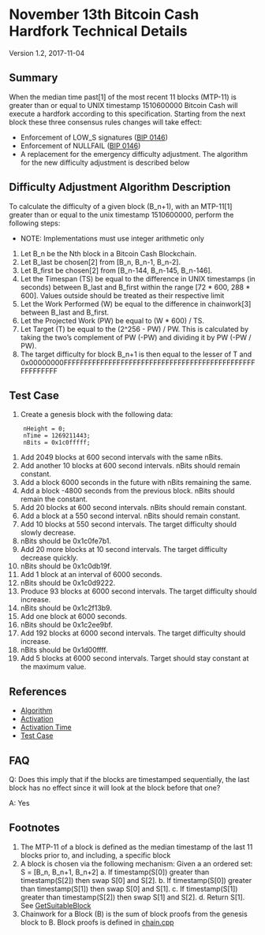# November 13th Bitcoin Cash Hardfork Technical Details

Version 1.2, 2017-11-04

## Summary
 
When the median time past[1] of the most recent 11 blocks (MTP-11) is greater than or equal to UNIX timestamp 1510600000 Bitcoin Cash will execute a hardfork according to this specification. Starting from the next block these three consensus rules changes will take effect:

* Enforcement of LOW_S signatures ([BIP 0146](https://github.com/bitcoin/bips/blob/master/bip-0146.mediawiki#low_s))
* Enforcement of NULLFAIL ([BIP 0146](https://github.com/bitcoin/bips/blob/master/bip-0146.mediawiki#nullfail))
* A replacement for the emergency difficulty adjustment. The algorithm for the new difficulty adjustment is described below

## Difficulty Adjustment Algorithm Description

To calculate the difficulty of a given block (B_n+1), with an MTP-11[1] greater than or equal to the unix timestamp 1510600000, perform the following steps:

* NOTE: Implementations must use integer arithmetic only

1. Let B_n be the Nth block in a Bitcoin Cash Blockchain.
1. Let B_last be chosen[2] from [B_n, B_n-1, B_n-2].
1. Let B_first be chosen[2] from [B_n-144, B_n-145, B_n-146].
1. Let the Timespan (TS) be equal to the difference in UNIX timestamps (in seconds) between B_last and B_first within the range [72 * 600, 288 * 600].  Values outside should be treated as their respective limit
1. Let the Work Performed (W) be equal to the difference in chainwork[3] between B_last  and B_first.
1. Let the Projected Work (PW) be equal to (W * 600) / TS.
1. Let Target (T) be equal to the (2^256 - PW) / PW.  This is calculated by taking the two’s complement of PW (-PW) and dividing it by PW (-PW / PW).
1. The target difficulty for block B_n+1 is then equal to the lesser of T and 0x00000000FFFFFFFFFFFFFFFFFFFFFFFFFFFFFFFFFFFFFFFFFFFFFFFFFFFFFFFF

## Test Case

1. Create a genesis block with the following data:

```
    nHeight = 0;
    nTime = 1269211443;
    nBits = 0x1c0fffff;
```

1. Add 2049 blocks at 600 second intervals with the same nBits.
1. Add another 10 blocks at 600 second intervals.  nBits should remain constant.
1. Add a block 6000 seconds in the future with nBits remaining the same.
1. Add a block -4800 seconds from the previous block.  nBits should remain the constant.
1. Add 20 blocks at 600 second intervals.  nBits should remain constant.
1. Add a block at a 550 second interval. nBits should remain constant.
1. Add 10 blocks at 550 second intervals. The target difficulty should slowly decrease.
1. nBits should be 0x1c0fe7b1.
1. Add 20 more blocks at 10 second intervals.  The target difficulty decrease quickly.
1. nBits should be 0x1c0db19f.
1. Add 1 block at an interval of 6000 seconds.
1. nBits should be 0x1c0d9222.
1. Produce 93 blocks at 6000 second intervals. The target difficulty should increase.
1. nBits should be 0x1c2f13b9.
1. Add one block at 6000 seconds.
1. nBits should be 0x1c2ee9bf.
1. Add 192 blocks at 6000 second intervals.  The target difficulty should increase.
1. nBits should be 0x1d00ffff.
1. Add 5 blocks at 6000 second intervals.  Target should stay constant at the maximum value.

## References

 - [Algorithm](https://github.com/Bitcoin-ABC/bitcoin-abc/commit/be51cf295c239ff6395a0aa67a3e13906aca9cb2)
 - [Activation](https://github.com/Bitcoin-ABC/bitcoin-abc/commit/18dc8bb907091d69f4887560ab2e4cfbc19bae77)
 - [Activation Time](https://github.com/Bitcoin-ABC/bitcoin-abc/commit/8eed7939c72781a812fdf3fb8c36d4e3a428d268)
 - [Test Case](https://github.com/Bitcoin-ABC/bitcoin-abc/blob/d8eac91f8d16716eed0ad11ccac420122280bb13/src/test/pow_tests.cpp#L193)

FAQ
---
Q: Does this imply that if the blocks are timestamped sequentially, the last block has no effect since it will look at the block before that one?

A: Yes

Footnotes
---------
1. The MTP-11 of a block is defined as the median timestamp of the last 11 blocks prior to, and including, a specific block
2. A block is chosen via the following mechanism:
   Given a an ordered set: S = [B_n, B_n+1, B_n+2]
   a. If timestamp(S[0]) greater than timestamp(S[2]) then swap S[0] and S[2].
   b. If timestamp(S[0]) greater than timestamp(S[1]) then swap S[0] and S[1].
   c. If timestamp(S[1]) greater than timestamp(S[2]) then swap S[1] and S[2].
   d. Return S[1].
   See [GetSuitableBlock](https://github.com/Bitcoin-ABC/bitcoin-abc/commit/be51cf295c239ff6395a0aa67a3e13906aca9cb2#diff-ba91592f703a9d0badf94e67144bc0aaR208)
3. Chainwork for a Block (B) is the sum of block proofs from the genesis block to B.  Block proofs is defined in [chain.cpp](https://github.com/Bitcoin-ABC/bitcoin-abc/blob/d8eac91f8d16716eed0ad11ccac420122280bb13/src/chain.cpp#L132)
